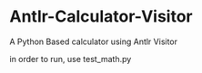 # Antlr-Calculator-Visitor
A Python Based calculator using Antlr Visitor

in order to run,  use test_math.py
